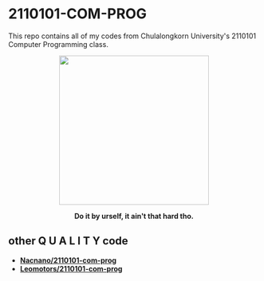 # 2110101-COM-PROG

This repo contains all of my codes from Chulalongkorn University's 2110101 Computer Programming class.


<p align="center"><img src="https://thumbs.gfycat.com/GenerousNimbleIbis-size_restricted.gif" height=300 /></p>
<p align="center" style="font-size:14px" style="color:#615e5e"> <b> Do it by urself, it ain't that hard tho. <b> <p>

## other **Q U A L I T Y code**
- [Nacnano/2110101-com-prog](https://github.com/Nacnano/2110101-com-prog)
- [Leomotors/2110101-com-prog](https://github.com/Leomotors/2110101-com-prog)
